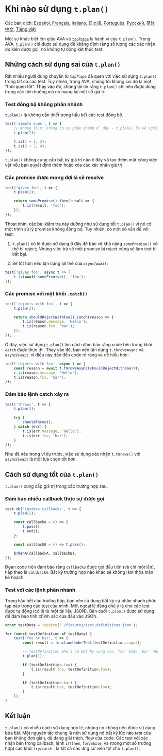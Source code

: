 # Khi nào sử dụng `t.plan()`

Các bản dịch: [Español](https://github.com/avajs/ava-docs/blob/master/es_ES/docs/recipes/when-to-use-plan.md), [Français](https://github.com/avajs/ava-docs/blob/master/fr_FR/docs/recipes/when-to-use-plan.md), [Italiano](https://github.com/avajs/ava-docs/blob/master/it_IT/docs/recipes/when-to-use-plan.md), [日本語](https://github.com/avajs/ava-docs/blob/master/ja_JP/docs/recipes/when-to-use-plan.md),  [Português](https://github.com/avajs/ava-docs/blob/master/pt_BR/docs/recipes/when-to-use-plan.md), [Русский](https://github.com/avajs/ava-docs/blob/master/ru_RU/docs/recipes/when-to-use-plan.md), [简体中文](https://github.com/avajs/ava-docs/blob/master/zh_CN/docs/recipes/when-to-use-plan.md), [Tiếng việt](https://github.com/avajs/ava-docs/blob/master/vi_VN/docs/recipes/when-to-use-plan.md)

Một sự khác biệt lớn giữa AVA và [`tap`](https://github.com/tapjs/node-tap)/[`tape`](https://github.com/substack/tape) là hành vi của `t.plan()`. Trong AVA, `t.plan()` chỉ được sử dụng để khẳng định rằng số lượng các xác nhận dự kiến được gọi; nó không tự động kết thúc test.

## Những cách sử dụng sai của `t.plan()`

Rất nhiều người dùng chuyển từ `tap`/`tape` đã quen với việc sử dụng `t.plan()` trong tất cả các test. Tuy nhiên, trong AVA, chúng tôi không coi đó là một "thói quen tốt". Thay vào đó, chúng tôi tin rằng `t.plan()` chỉ nên được dùng trong các tính huống mà nó mang lại một số giá trị.

### Test đồng bộ không phân nhánh

`t.plan()` là không cần thiết trong hầu hết các test đồng bộ.

```js
test('simple sums', t => {
	// Không tốt: không có sự phân nhánh ở đây - t.plan() là vô nghĩa
	t.plan(2);

	t.is(1 + 1, 2);
	t.is(2 + 2, 4);
});
```

`t.plan()` không cung cấp bất kỳ giá trị nào ở đây và tạo thêm một công việc vặt nếu bạn quyết định thêm hoặc xóa các xác nhận giá trị.

### Các promise được mong đợi là sẽ resolve

```js
test('gives foo', t => {
	t.plan(1);

	return somePromise().then(result => {
		t.is(result, 'foo');
	});
});
```

Thoạt nhìn, các bài kiểm tra này dường như sử dụng tốt `t.plan()` ví nó có một trình sử lý promise không đồng bộ. Tuy nhiên, có một số vấn đề với test:

1. `t.plan()` có lẽ được sử dụng ở đây để bảo vệ khả năng `somePromise()` có thể bị reject; Nhưng việc trả về một promise bị reject cũng sẽ làm test bị bất bại.

2. Sẽ tốt hơn nếu tận dụng lợi thế của `async`/`await`:

```js
test('gives foo', async t => {
	t.is(await somePromise(), 'foo');
});
```

### Các promise với một khối `.catch()`

```js
test('rejects with foo', t => {
	t.plan(2);

	return shouldRejectWithFoo().catch(reason => {
		t.is(reason.message, 'Hello');
		t.is(reason.foo, 'bar');
	});
});
```

Ở đây, việc sử dụng `t.plan()` tìm cách đảm bảo rằng code bên trong khối `catch` được thực thi.
Thay vào đó, bạn nên tận dụng `t.throwsAsync` và `async`/`await`, vì điều này dẫn đến code rõ ràng và dễ hiểu hơn:

```js
test('rejects with foo', async t => {
	const reason = await t.throwsAsync(shouldRejectWithFoo());
	t.is(reason.message, 'Hello');
	t.is(reason.foo, 'bar');
});
```

### Đảm bảo lệnh catch xảy ra

```js
test('throws', t => {
	t.plan(2);

	try {
		shouldThrow();
	} catch (err) {
		t.is(err.message, 'Hello');
		t.is(err.foo, 'bar');
	}
});
```

Như đã nêu trong ví dụ trước, việc sử dụng xác nhận `t.throws()` với `async`/`await` là một lựa chọn tốt hơn.

## Cách sử dụng tốt của `t.plan()`

`t.plan()` cung cấp giá trị trong các trường hợp sau.

### Đảm bảo nhiều callback thực sự được gọi

```js
test.cb('invokes callbacks', t => {
	t.plan(2);

	const callbackA = () => {
		t.pass();
		t.end();
	};

	const callbackB = () => t.pass();

	bThenA(callbackA, callbackB);
});
```

Đoạn code trên đảm bảo rằng `callbackB` được gọi đầu tiên (và chỉ một lần), tiếp theo là `callbackA`. Bất kỳ trường hợp nào khác sẽ không làm thỏa mãn kế hoạch.

### Test với các lệnh phân nhánh

Trong hầu hết các trường hợp, bạn nên sử dụng bất kỳ sự phân nhánh phức tạp nào trong các test của mình. Một ngoại lệ đáng chú ý là cho các test được tự động (có lẽ từ một tài liệu JSON). Bên dưới `t.plan()` được sử dụng để đảm bảo tính chính xác của đầu vào JSON.

```js
const testData = require('./fixtures/test-definitions.json');

for (const testDefinition of testData) {
	test('foo or bar', t => {
		const result = functionUnderTest(testDefinition.input);

		// testDefinition phải có một kỳ vọng cho `foo` hoặc `bar` nhưng không phải là cả 2
		t.plan(1);

		if (testDefinition.foo) {
			t.is(result.foo, testDefinition.foo);
		}

		if (testDefinition.bar) {
			t.is(result.bar, testDefinition.foo);
		}
	});
}
```

## Kết luận

`t.plan()` có nhiều cách sử dụng hợp lệ, nhưng nó không nên được sử dụng bừa bãi. Một nguyên tắc chung là nên sử dụng nó bất kỳ lúc nào *test* của bạn không đơn giản, dễ dàng giải thích, flow của code. Các test với xác nhận bên trong callback, lệnh `if`/`then`, `for`/`while`, và (trong một số trường hợp) các khối  `try`/`catch` , là tất cả các ứng cử viên tốt cho `t.plan()`.
